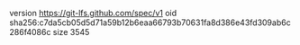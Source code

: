 version https://git-lfs.github.com/spec/v1
oid sha256:c7da5cb05d5d71a59b12b6eaa66793b70631fa8d386e43fd309ab6c286f4086c
size 3545
